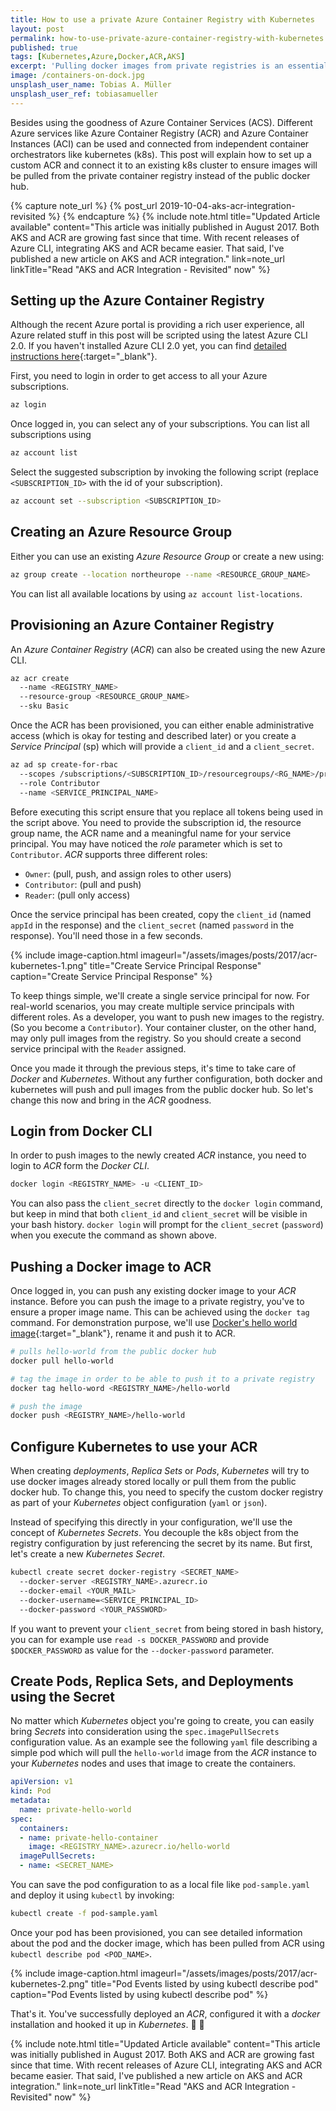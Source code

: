 ```yaml
---
title: How to use a private Azure Container Registry with Kubernetes
layout: post
permalink: how-to-use-private-azure-container-registry-with-kubernetes
published: true
tags: [Kubernetes,Azure,Docker,ACR,AKS]
excerpt: 'Pulling docker images from private registries is an essential, basic task that you need to do almost every day. This article guides you through the process of integrating Azure Container Registry and Azure Kubernetes Services.'
image: /containers-on-dock.jpg
unsplash_user_name: Tobias A. Müller
unsplash_user_ref: tobiasamueller
---
```


Besides using the goodness of Azure Container Services (ACS). Different Azure services like Azure Container Registry (ACR) and Azure Container Instances (ACI) can be used and connected from independent container orchestrators like kubernetes (k8s). This post will explain how to set up a custom ACR and connect it to an existing k8s cluster to ensure images will be pulled from the private container registry instead of the public docker hub.

{% capture note_url %}
  {% post_url 2019-10-04-aks-acr-integration-revisited %}
{% endcapture %}
{% include note.html title="Updated Article available" content="This article was initially published in August 2017. Both AKS and ACR are growing fast since that time. With recent releases of Azure CLI, integrating AKS and ACR became easier. That said, I've published a new article on AKS and ACR integration." link=note_url linkTitle="Read \"AKS and ACR Integration - Revisited\" now" %}

## Setting up the Azure Container Registry

Although the recent Azure portal is providing a rich user experience, all Azure related stuff in this post will be scripted using the latest Azure CLI 2.0. If you haven't installed Azure CLI 2.0 yet, you can find [detailed instructions here](https://docs.microsoft.com/en-us/cli/azure/overview){:target="_blank"}.

First, you need to login in order to get access to all your Azure subscriptions.

```bash
az login

```

Once logged in, you can select any of your subscriptions. You can list all subscriptions using

```bash
az account list

```

Select the suggested subscription by invoking the following script (replace `<SUBSCRIPTION_ID>` with the id of your subscription).

```bash
az account set --subscription <SUBSCRIPTION_ID>

```

## Creating an Azure Resource Group

Either you can use an existing *Azure Resource Group* or create a new using:

```bash
az group create --location northeurope --name <RESOURCE_GROUP_NAME>

```

You can list all available locations by using `az account list-locations`.

## Provisioning an Azure Container Registry

An *Azure Container Registry* (*ACR*) can also be created using the new Azure CLI.

```bash
az acr create
  --name <REGISTRY_NAME>
  --resource-group <RESOURCE_GROUP_NAME>
  --sku Basic

```

Once the ACR has been provisioned, you can either enable administrative access (which is okay for testing and described later) or you create a *Service Principal* (sp) which will provide a `client_id`  and a `client_secret`.

```bash
az ad sp create-for-rbac
  --scopes /subscriptions/<SUBSCRIPTION_ID>/resourcegroups/<RG_NAME>/providers/Microsoft.ContainerRegistry/registries/<REGISTRY_NAME>
  --role Contributor
  --name <SERVICE_PRINCIPAL_NAME>

```

Before executing this script ensure that you replace all tokens being used in the script above. You need to provide the subscription id, the resource group name, the ACR name and a meaningful name for your service principal. You may have noticed the *role* parameter which is set to `Contributor`. *ACR* supports three different roles:

- `Owner`: (pull, push, and assign roles to other users)
- `Contributor`: (pull and push)
- `Reader`: (pull only access)
  
Once the service principal has been created, copy the `client_id` (named `appId` in the response) and the `client_secret` (named `password` in the response). You'll need those in a few seconds.

{% include image-caption.html imageurl="/assets/images/posts/2017/acr-kubernetes-1.png"
title="Create Service Principal Response" caption="Create Service Principal Response" %}

To keep things simple, we'll create a single service principal for now. For real-world scenarios, you may create multiple service principals with different roles. As a developer, you want to push new images to the registry. (So you become a `Contributor`). Your container cluster, on the other hand, may only pull images from the registry. So you should create a second service principal with the `Reader` assigned. 

Once you made it through the previous steps, it's time to take care of *Docker* and *Kubernetes*. Without any further configuration, both docker and kubernetes will push and pull images from the public docker hub. So let's change this now and bring in the *ACR* goodness.

## Login from Docker CLI

In order to push images to the newly created *ACR* instance, you need to login to *ACR* form the *Docker CLI*.

```bash
docker login <REGISTRY_NAME> -u <CLIENT_ID>

```

You can also pass the `client_secret` directly to the `docker login` command, but keep in mind that both `client_id` and `client_secret` will be visible in your bash history. `docker login` will prompt for the `client_secret` (`password`) when you execute the command as shown above.

## Pushing a Docker image to ACR

Once logged in, you can push any existing docker image to your *ACR* instance. Before you can push the image to a private registry, you've to ensure a proper image name. This can be achieved using the `docker tag` command. For demonstration purpose, we'll use [Docker's hello world image](https://store.docker.com/images/hello-world){:target="_blank"}, rename it and push it to ACR.

```bash
# pulls hello-world from the public docker hub
docker pull hello-world

# tag the image in order to be able to push it to a private registry
docker tag hello-word <REGISTRY_NAME>/hello-world

# push the image
docker push <REGISTRY_NAME>/hello-world

```

## Configure Kubernetes to use your ACR

When creating *deployments*, *Replica Sets* or *Pods*, *Kubernetes* will try to use docker images already stored locally or pull them from the public docker hub. To change this, you need to specify the custom docker registry as part of your *Kubernetes* object configuration (`yaml` or `json`).

Instead of specifying this directly in your configuration, we'll use the concept of *Kubernetes Secrets*. You decouple the k8s object from the registry configuration by just referencing the secret by its name. But first, let's create a new *Kubernetes Secret*.

```bash
kubectl create secret docker-registry <SECRET_NAME>
  --docker-server <REGISTRY_NAME>.azurecr.io
  --docker-email <YOUR_MAIL>
  --docker-username=<SERVICE_PRINCIPAL_ID>
  --docker-password <YOUR_PASSWORD>

```

If you want to prevent your `client_secret` from being stored in bash history, you can for example use `read -s DOCKER_PASSWORD` and provide `$DOCKER_PASSWORD` as value for the `--docker-password` parameter.

## Create Pods, Replica Sets, and Deployments using the Secret

No matter which *Kubernetes* object you're going to create, you can easily bring *Secrets* into consideration using the `spec.imagePullSecrets` configuration value. As an example see the following `yaml` file describing a simple pod which will pull the `hello-world` image from the *ACR* instance to your *Kubernetes* nodes and uses that image to create the containers.

```yaml
apiVersion: v1
kind: Pod
metadata:
  name: private-hello-world
spec:
  containers:
  - name: private-hello-container
    image: <REGISTRY_NAME>.azurecr.io/hello-world
  imagePullSecrets:
  - name: <SECRET_NAME>

```

You can save the pod configuration to as a local file like `pod-sample.yaml` and deploy it using `kubectl` by invoking:

```bash
kubectl create -f pod-sample.yaml

```

Once your pod has been provisioned, you can see detailed information about the pod and the docker image, which has been pulled from ACR using `kubectl describe pod <POD_NAME>`.

{% include image-caption.html imageurl="/assets/images/posts/2017/acr-kubernetes-2.png"
title="Pod Events listed by using kubectl describe pod" caption="Pod Events listed by using kubectl describe pod" %}

That's it. You've successfully deployed an *ACR*, configured it with a *docker* installation and hooked it up in *Kubernetes*. 🤘 🚀

{% include note.html title="Updated Article available" content="This article was initially published in August 2017. Both AKS and ACR are growing fast since that time. With recent releases of Azure CLI, integrating AKS and ACR became easier. That said, I've published a new article on AKS and ACR integration." link=note_url linkTitle="Read \"AKS and ACR Integration - Revisited\" now" %}
